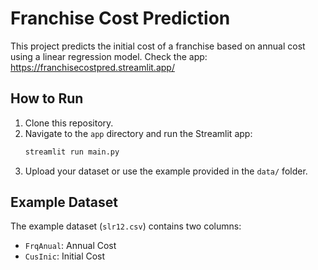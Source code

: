 # Franchise Cost Prediction

This project predicts the initial cost of a franchise based on annual cost using a linear regression model.
Check the app: https://franchisecostpred.streamlit.app/

## How to Run
1. Clone this repository.
2. Navigate to the `app` directory and run the Streamlit app:
    ```bash
    streamlit run main.py
    ```
3. Upload your dataset or use the example provided in the `data/` folder.

## Example Dataset
The example dataset (`slr12.csv`) contains two columns:
- `FrqAnual`: Annual Cost
- `CusInic`: Initial Cost
